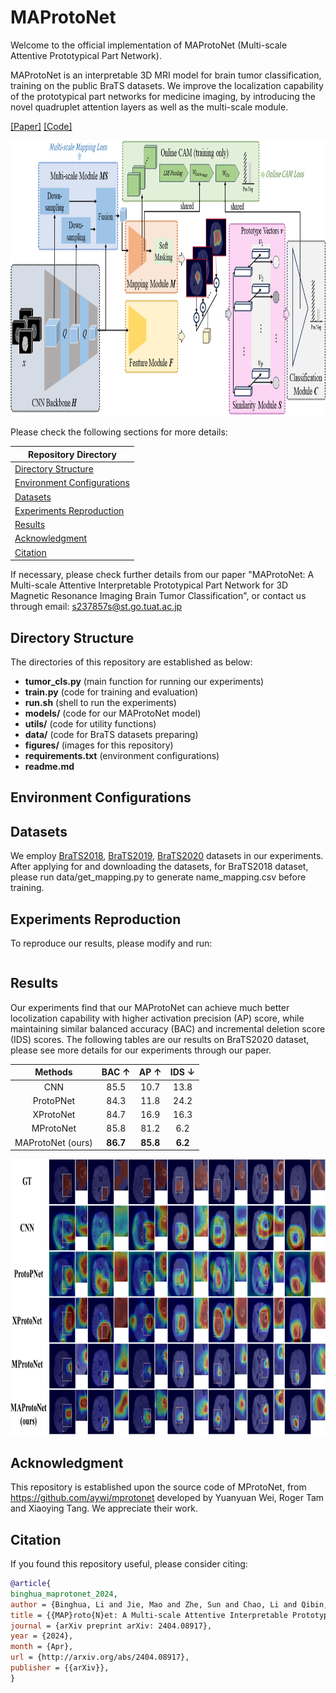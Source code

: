 # MAProtoNet
Welcome to the official implementation of MAProtoNet (Multi-scale Attentive Prototypical Part Network).

MAProtoNet is an interpretable 3D MRI model for brain tumor classification, training on the public BraTS datasets. We improve the localization capability of the prototypical part networks for medicine imaging, by introducing the novel quadruplet attention layers as well as the multi-scale module.

[[Paper]](https://export.arxiv.org/abs/2404.08917)
[[Code]](https://github.com/TUAT-Novice/maprotonet)

<img src="figures/framework.png" alt="Framework of MAProtoNet" width="901.8" height="441.45">

Please check the following sections for more details:

|Repository Directory|
| --- |
| [Directory Structure](#Structure) |
| [Environment Configurations](#Environment) |
| [Datasets](#Datasets) |
| [Experiments Reproduction](#Experiments) |
| [Results](#Results) |
| [Acknowledgment](#Acknowledgment) |
| [Citation](#Citation) |

If necessary, please check further details from our paper "MAProtoNet: A Multi-scale Attentive Interpretable Prototypical Part Network for 3D Magnetic Resonance Imaging Brain Tumor Classification", or contact us through email: s237857s@st.go.tuat.ac.jp




## Directory Structure <a id="Structure"></a>
The directories of this repository are established as below:
* **tumor_cls.py** (main function for running our experiments)
* **train.py**  (code for training and evaluation)
* **run.sh** (shell to run the experiments)
* **models/**  (code for our MAProtoNet model)
* **utils/**  (code for utility functions)
* **data/**  (code for BraTS datasets preparing)
* **figures/**  (images for this repository)
* **requirements.txt**  (environment configurations)
* **readme.md**


## Environment Configurations <a id="Environment"></a>


## Datasets <a id="Datasets"></a>
We employ [BraTS2018](https://www.med.upenn.edu/sbia/brats2018/), [BraTS2019](https://www.med.upenn.edu/cbica/brats-2019/), [BraTS2020](https://www.med.upenn.edu/cbica/brats2020/) datasets in our experiments. After applying for and downloading the datasets, for BraTS2018 dataset, please run data/get_mapping.py to generate name_mapping.csv before training.


## Experiments Reproduction <a id="Experiments"></a>
<!-- https://drive.google.com/drive/folders/1JShOsT1nacHYNPPFq2Ys3IiXV6yB-M-_?usp=sharing -->
To reproduce our results, please modify and run:
```
```

## Results <a id="Results"></a>

Our experiments find that our MAProtoNet can achieve much better locolization capability with higher activation precision (AP) score, while maintaining similar balanced accuracy (BAC) and incremental deletion score (IDS) scores. The following tables are our results on BraTS2020 dataset, please see more details for our experiments through our paper. 

| Methods           | BAC &uarr; | AP &uarr; | IDS &darr;|
|:-----------------:|:-----:|:----:|:-----:|
| CNN               | 85.5 | 10.7 | 13.8 |
| ProtoPNet         | 84.3 | 11.8 | 24.2 |
| XProtoNet         | 84.7 | 16.9 | 16.3 |
| MProtoNet         | 85.8 | 81.2 | 6.2 |
| MAProtoNet (ours) | **86.7** | **85.8** | **6.2** |


<img src="figures/visualization.png" alt="Visualization Results" width="901.8" height="441.45">



## Acknowledgment <a id="Acknowledgment"></a>
This repository is established upon the source code of MProtoNet, from https://github.com/aywi/mprotonet developed by Yuanyuan Wei, Roger Tam and Xiaoying Tang. We appreciate their work.





## Citation <a id="Citation"></a>
If you found this repository useful, please consider citing:
```bibtex
@article{
binghua_maprotonet_2024,
author = {Binghua, Li and Jie, Mao and Zhe, Sun and Chao, Li and Qibin, Zhao and Toshihisa, Tanaka},
title = {{MAP}roto{N}et: A Multi-scale Attentive Interpretable Prototypical Part Network for 3{D} Magnetic Resonance Imaging Brain Tumor Classificati},
journal = {arXiv preprint arXiv: 2404.08917},
year = {2024},
month = {Apr},
url = {http://arxiv.org/abs/2404.08917},
publisher = {{arXiv}},
}
```



